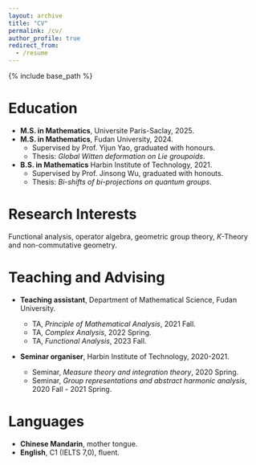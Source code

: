 ```yaml
---
layout: archive
title: "CV"
permalink: /cv/
author_profile: true
redirect_from:
  - /resume
---
```


{% include base_path %}

Education
======
* **M.S. in Mathematics**, Universite Paris-Saclay, 2025.
* **M.S. in Mathematics**, Fudan University, 2024.
  * Supervised by Prof. Yijun Yao, graduated with honours.
  * Thesis: *Global Witten deformation on Lie groupoids*.
* **B.S. in Mathematics** Harbin Institute of Technology, 2021.
  * Supervised by Prof. Jinsong Wu, graduated with honouts.
  * Thesis: *Bi-shifts of bi-projections on quantum groups*.

Research Interests
======
Functional analysis, operator algebra, geometric group theory, *K*-Theory and non-commutative geometry.
  
Teaching and Advising
======

* **Teaching assistant**, Department of Mathematical Science, Fudan University.
  * TA, *Principle of Mathematical Analysis*, 2021 Fall.
  * TA, *Complex Analysis*, 2022 Spring.
  * TA, *Functional Analysis*, 2023 Fall.

* **Seminar organiser**, Harbin Institute of Technology, 2020-2021.
  * Seminar, *Measure theory and integration theory*, 2020 Spring.
  * Seminar, *Group representations and abstract harmonic analysis*, 2020 Fall - 2021 Spring.
 
Languages
======
* **Chinese Mandarin**, mother tongue.
* **English**, C1 (IELTS 7,0), fluent.
